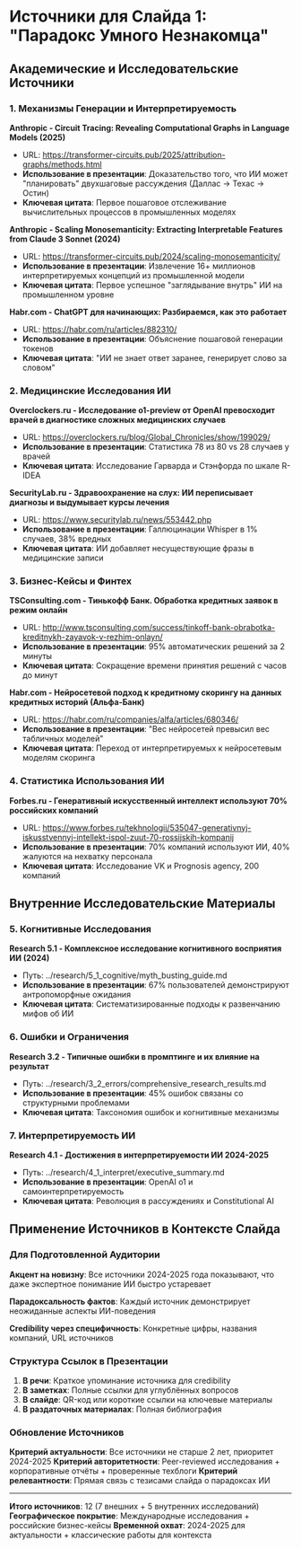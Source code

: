 # Источники для Слайда 1: "Парадокс Умного Незнакомца"

## Академические и Исследовательские Источники

### 1. Механизмы Генерации и Интерпретируемость

**Anthropic - Circuit Tracing: Revealing Computational Graphs in Language Models (2025)**
- URL: https://transformer-circuits.pub/2025/attribution-graphs/methods.html
- **Использование в презентации**: Доказательство того, что ИИ может "планировать" двухшаговые рассуждения (Даллас → Техас → Остин)
- **Ключевая цитата**: Первое пошаговое отслеживание вычислительных процессов в промышленных моделях

**Anthropic - Scaling Monosemanticity: Extracting Interpretable Features from Claude 3 Sonnet (2024)**
- URL: https://transformer-circuits.pub/2024/scaling-monosemanticity/
- **Использование в презентации**: Извлечение 16+ миллионов интерпретируемых концепций из промышленной модели
- **Ключевая цитата**: Первое успешное "заглядывание внутрь" ИИ на промышленном уровне

**Habr.com - ChatGPT для начинающих: Разбираемся, как это работает**
- URL: https://habr.com/ru/articles/882310/
- **Использование в презентации**: Объяснение пошаговой генерации токенов
- **Ключевая цитата**: "ИИ не знает ответ заранее, генерирует слово за словом"

### 2. Медицинские Исследования ИИ

**Overclockers.ru - Исследование o1-preview от OpenAI превосходит врачей в диагностике сложных медицинских случаев**
- URL: https://overclockers.ru/blog/Global_Chronicles/show/199029/
- **Использование в презентации**: Статистика 78 из 80 vs 28 случаев у врачей
- **Ключевая цитата**: Исследование Гарварда и Стэнфорда по шкале R-IDEA

**SecurityLab.ru - Здравоохранение на слух: ИИ переписывает диагнозы и выдумывает курсы лечения**
- URL: https://www.securitylab.ru/news/553442.php
- **Использование в презентации**: Галлюцинации Whisper в 1% случаев, 38% вредных
- **Ключевая цитата**: ИИ добавляет несуществующие фразы в медицинские записи

### 3. Бизнес-Кейсы и Финтех

**TSConsulting.com - Тинькофф Банк. Обработка кредитных заявок в режим онлайн**
- URL: http://www.tsconsulting.com/success/tinkoff-bank-obrabotka-kreditnykh-zayavok-v-rezhim-onlayn/
- **Использование в презентации**: 95% автоматических решений за 2 минуты
- **Ключевая цитата**: Сокращение времени принятия решений с часов до минут

**Habr.com - Нейросетевой подход к кредитному скорингу на данных кредитных историй (Альфа-Банк)**
- URL: https://habr.com/ru/companies/alfa/articles/680346/
- **Использование в презентации**: "Вес нейросетей превысил вес табличных моделей"
- **Ключевая цитата**: Переход от интерпретируемых к нейросетевым моделям скоринга

### 4. Статистика Использования ИИ

**Forbes.ru - Генеративный искусственный интеллект используют 70% российских компаний**
- URL: https://www.forbes.ru/tekhnologii/535047-generativnyj-iskusstvennyj-intellekt-ispol-zuut-70-rossijskih-kompanij
- **Использование в презентации**: 70% компаний используют ИИ, 40% жалуются на нехватку персонала
- **Ключевая цитата**: Исследование VK и Prognosis agency, 200 компаний

## Внутренние Исследовательские Материалы

### 5. Когнитивные Исследования

**Research 5.1 - Комплексное исследование когнитивного восприятия ИИ (2024)**
- Путь: ../research/5_1_cognitive/myth_busting_guide.md
- **Использование в презентации**: 67% пользователей демонстрируют антропоморфные ожидания
- **Ключевая цитата**: Систематизированные подходы к развенчанию мифов об ИИ

### 6. Ошибки и Ограничения

**Research 3.2 - Типичные ошибки в промптинге и их влияние на результат**
- Путь: ../research/3_2_errors/comprehensive_research_results.md
- **Использование в презентации**: 45% ошибок связаны со структурными проблемами
- **Ключевая цитата**: Таксономия ошибок и когнитивные механизмы

### 7. Интерпретируемость ИИ

**Research 4.1 - Достижения в интерпретируемости ИИ 2024-2025**
- Путь: ../research/4_1_interpret/executive_summary.md
- **Использование в презентации**: OpenAI o1 и самоинтерпретируемость
- **Ключевая цитата**: Революция в рассуждениях и Constitutional AI

## Применение Источников в Контексте Слайда

### Для Подготовленной Аудитории

**Акцент на новизну**: Все источники 2024-2025 года показывают, что даже экспертное понимание ИИ быстро устаревает

**Парадоксальность фактов**: Каждый источник демонстрирует неожиданные аспекты ИИ-поведения

**Credibility через специфичность**: Конкретные цифры, названия компаний, URL источников

### Структура Ссылок в Презентации

1. **В речи**: Краткое упоминание источника для credibility
2. **В заметках**: Полные ссылки для углублённых вопросов
3. **В слайде**: QR-код или короткие ссылки на ключевые материалы
4. **В раздаточных материалах**: Полная библиография

### Обновление Источников

**Критерий актуальности**: Все источники не старше 2 лет, приоритет 2024-2025
**Критерий авторитетности**: Peer-reviewed исследования + корпоративные отчёты + проверенные техблоги
**Критерий релевантности**: Прямая связь с тезисами слайда о парадоксах ИИ

---

**Итого источников**: 12 (7 внешних + 5 внутренних исследований)
**Географическое покрытие**: Международные исследования + российские бизнес-кейсы
**Временной охват**: 2024-2025 для актуальности + классические работы для контекста
